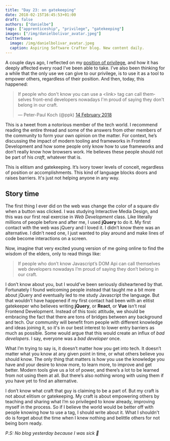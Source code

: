```yaml
---
title: "Day 23: on gatekeeping"
date: 2018-02-15T16:45:53+01:00
draft: false
authors: ["danielbe"]
tags: ["apprenticeship", "privilege", "gatekeeping"]
images: ["/img/danielbolivar_avatar.jpeg"]
twitterbase: 
  image: /img/danielbolivar_avatar.jpeg
  caption: Aspiring Software Crafter blog. New content daily.
---
```


A couple days ago, I reflected on my [position of privilege](https://www.dabolivar.com/posts/day-19/), and how it has deeply affected every road I’ve been able to take. I’ve also been thinking for a while that the only use we can give to our privilege, is to use it as a tool to empower others, regardless of their position. And then, today, this happened: 

<blockquote class="twitter-tweet" data-conversation="none" data-lang="en-gb"><p lang="en" dir="ltr">If people who don&#39;t know you can use a &lt;link&gt; tag can call themselves front-end developers nowadays I&#39;m proud of saying they don&#39;t belong in our craft.</p>&mdash; Peter-Paul Koch (@ppk) <a href="https://twitter.com/ppk/status/963850873003757569?ref_src=twsrc%5Etfw">14 February 2018</a></blockquote>
<script async src="https://platform.twitter.com/widgets.js" charset="utf-8"></script>

This is a tweet from a notorious member of the tech world. I recommend reading the entire thread and some of the answers from other members of the community to form your own opinion on the matter. For context, he’s discussing the impact of modern tooling and frameworks in Frontend Development and how some people only know how to use frameworks and don’t really know how browsers work. He believes these people should not be part of his _craft_, whatever that is.

This is elitism and gatekeeping. It’s ivory tower levels of conceit, regardless of position or accomplishments. This kind of language blocks doors and raises barriers. It's just not helping anyone in any way.

## Story time
The first thing I ever did on the web was change the color of a square div when a button was clicked. I was studying Interactive Media Design, and this was our first real exercise in _Web Development_ class. Like literally millions of people before and after me, I used **jQuery** to do it. My first contact with the web was jQuery and I loved it. I didn’t know there was an alternative. I didn’t need one, I just wanted to play around and make lines of code become interactions on a screen.

Now, imagine that very excited young version of me going online to find the wisdom of the elders, only to read things like:

> If people who don’t know Javascript’s DOM Api can call themselves web developers nowadays I’m proud of saying they don’t belong in our craft.

I don’t know about you, but I would’ve been seriously disheartened by that. Fortunately I found welcoming people instead that taught me a bit more about jQuery and eventually led to me study Javascript the language. But that wouldn’t have happened if my first contact had been with an elitist gatekeeper who believes writing **jQuery**, or **React**, or **Vue** isn’t real Frontend Development. Instead of this toxic attitude, we should be embracing the fact that there are tons of bridges between any background and tech. Our community will benefit from people with different knowledge and ideas joining it, so it's in our best interest to lower entry barriers as much as possible. Some would argue that this would create an influx of _bad developers_. I say, everyone was a _bad developer_ once.

What I’m trying to say is, it doesn’t matter how you get into tech. It doesn’t matter what you know at any given point in time, or what others believe you should know. The only thing that matters is how you use the knowledge you have and your desire to know more, to learn more, to improve and get better. Modern tools give us a lot of power, and there’s a lot to be learned from not using them at all. But there’s also nothing wrong with using them if you have yet to find an alternative. 

I don’t know what craft that guy is claiming to be a part of. But my craft is not about elitism or gatekeeping. My craft is about empowering others by teaching and sharing what I’m so privileged to know already, improving myself in the process. So if I believe the world would be better off with people knowing how to use a <link> tag, I should write about it. What I shouldn't do is forget about the time when I knew nothing and belittle others for not being born ready.

_P.S: No blog yesterday because I was sick 🤒_ 
